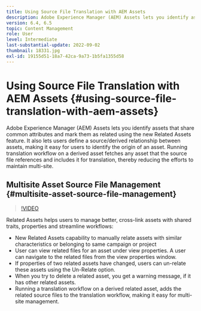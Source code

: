 ```yaml
---
title: Using Source File Translation with AEM Assets
description: Adobe Experience Manager (AEM) Assets lets you identify assets that share common attributes and mark them as related using the new Related Assets feature. It also lets users define a source/derived relationship between assets, making it easy for users to identify the origin of an asset. Running translation workflow on a derived asset fetches any asset that the source file references and includes it for translation, thereby reducing the efforts to maintain multi-site.
version: 6.4, 6.5
topic: Content Management
role: User
level: Intermediate
last-substantial-update: 2022-09-02
thumbnail: 18331.jpg
exl-id: 19155d51-18a7-42ca-9a73-1b5fa1355d58
---
```

# Using Source File Translation with AEM Assets {#using-source-file-translation-with-aem-assets}

Adobe Experience Manager (AEM) Assets lets you identify assets that share common attributes and mark them as related using the new Related Assets feature. It also lets users define a source/derived relationship between assets, making it easy for users to identify the origin of an asset. Running translation workflow on a derived asset fetches any asset that the source file references and includes it for translation, thereby reducing the efforts to maintain multi-site.

## Multisite Asset Source File Management {#multisite-asset-source-file-management}

>[!VIDEO](https://video.tv.adobe.com/v/18331?quality=12&learn=on)

Related Assets helps users to manage better, cross-link assets with shared traits, properties and streamline workflows:

* New Related Assets capability to manually relate assets with similar characteristics or belonging to same campaign or project
* User can view related files for an asset under view properties. A user can navigate to the related files from the view properties window.
* If properties of two related assets have changed, users can un-relate these assets using the Un-Relate option.
* When you try to delete a related asset, you get a warning message, if it has other related assets.
* Running a translation workflow on a derived related asset, adds the related source files to the translation workflow, making it easy for multi-site management.
